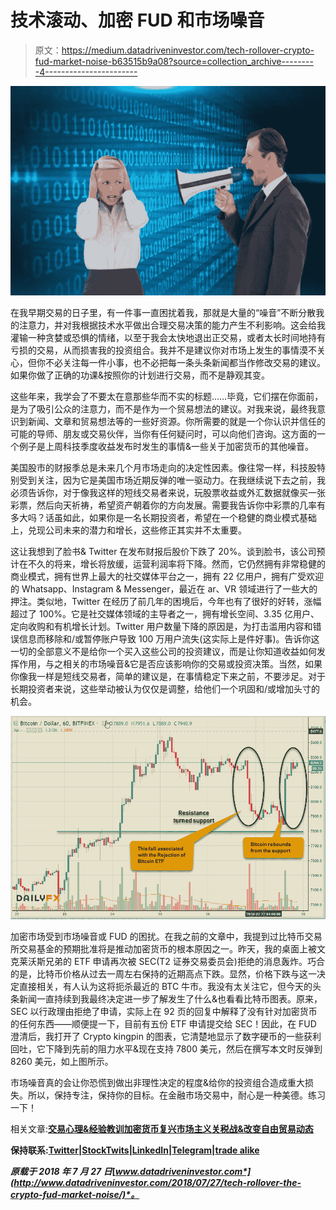 # 技术滚动、加密 FUD 和市场噪音

> 原文：<https://medium.datadriveninvestor.com/tech-rollover-crypto-fud-market-noise-b63515b9a08?source=collection_archive---------4----------------------->

![](img/69122b450f03304bc48c415909476ca5.png)

在我早期交易的日子里，有一件事一直困扰着我，那就是大量的“噪音”不断分散我的注意力，并对我根据技术水平做出合理交易决策的能力产生不利影响。这会给我灌输一种贪婪或恐惧的情绪，以至于我会太快地退出正交易，或者太长时间地持有亏损的交易，从而损害我的投资组合。我并不是建议你对市场上发生的事情漠不关心，但你不必关注每一件小事，也不必把每一条头条新闻都当作修改交易的建议。如果你做了正确的功课&按照你的计划进行交易，而不是静观其变。

这些年来，我学会了不要太在意那些华而不实的标题……毕竟，它们摆在你面前，是为了吸引公众的注意力，而不是作为一个贸易想法的建议。对我来说，最终我意识到新闻、文章和贸易想法等的一些好资源。你所需要的就是一个你认识并信任的可能的导师、朋友或交易伙伴，当你有任何疑问时，可以向他们咨询。这方面的一个例子是上周科技季度收益发布时发生的事情&一些关于加密货币的其他噪音。

美国股市的财报季总是未来几个月市场走向的决定性因素。像往常一样，科技股特别受到关注，因为它是美国市场近期反弹的唯一驱动力。在我继续说下去之前，我必须告诉你，对于像我这样的短线交易者来说，玩股票收益或外汇数据就像买一张彩票，然后向天祈祷，希望资产朝着你的方向发展。需要我告诉你中彩票的几率有多大吗？话虽如此，如果你是一名长期投资者，希望在一个稳健的商业模式基础上，兑现公司未来的潜力和增长，这些修正其实并不太重要。

这让我想到了脸书& Twitter 在发布财报后股价下跌了 20%。谈到脸书，该公司预计在不久的将来，增长将放缓，运营利润率将下降。然而，它仍然拥有非常稳健的商业模式，拥有世界上最大的社交媒体平台之一，拥有 22 亿用户，拥有广受欢迎的 Whatsapp、Instagram & Messenger，最近在 ar、VR 领域进行了一些大的押注。类似地，Twitter 在经历了前几年的困境后，今年也有了很好的好转，涨幅超过了 100%。它是社交媒体领域的主导者之一，拥有增长空间、3.35 亿用户、定向收购和有机增长计划。Twitter 用户数量下降的原因是，为打击滥用内容和错误信息而移除和/或暂停账户导致 100 万用户流失(这实际上是件好事)。告诉你这一切的全部意义不是给你一个买入这些公司的投资建议，而是让你知道收益如何发挥作用，与之相关的市场噪音&它是否应该影响你的交易或投资决策。当然，如果你像我一样是短线交易者，简单的建议是，在事情稳定下来之前，不要涉足。对于长期投资者来说，这些举动被认为仅仅是调整，给他们一个巩固和/或增加头寸的机会。

![](img/8078a29c5573fc0ef9de1898a4291dfb.png)

加密市场受到市场噪音或 FUD 的困扰。在我之前的文章中，我提到过比特币交易所交易基金的预期批准将是推动加密货币的根本原因之一。昨天，我的桌面上被文克莱沃斯兄弟的 ETF 申请再次被 SEC(T2 证券交易委员会)拒绝的消息轰炸。巧合的是，比特币价格从过去一周左右保持的近期高点下跌。显然，价格下跌与这一决定直接相关，有人认为这将扼杀最近的 BTC 牛市。我没有太关注它，但今天的头条新闻一直持续到我最终决定进一步了解发生了什么&也看看比特币图表。原来，SEC 以行政理由拒绝了申请，实际上在 92 页的回复中解释了没有针对加密货币的任何东西——顺便提一下，目前有五份 ETF 申请提交给 SEC！因此，在 FUD 澄清后，我打开了 Crypto kingpin 的图表，它清楚地显示了数字硬币的一些获利回吐，它下降到先前的阻力水平&现在支持 7800 美元，然后在撰写本文时反弹到 8260 美元，如上图所示。

市场噪音真的会让你恐慌到做出非理性决定的程度&给你的投资组合造成重大损失。所以，保持专注，保持你的目标。在金融市场交易中，耐心是一种美德。练习一下！

相关文章:[](http://www.datadriveninvestor.com/2018/07/18/the-abcds-of-fintech/)**[**交易心理&经验教训**](http://www.datadriveninvestor.com/2018/07/12/trading-psychology-lessons-learnt/)[**加密货币复兴市场主义**](http://www.datadriveninvestor.com/2018/07/17/cryptocurrencies-reviving-agorism/)[**关税战&改变自由贸易动态**](http://www.datadriveninvestor.com/2018/07/19/tariff-war-changing-dynamics-of-free-trade/)**

**保持联系:[Twitter](https://twitter.com/fklivestolearn)|[StockTwits](https://stocktwits.com/trade_nut)|[LinkedIn](https://www.linkedin.com/in/faisal-khan-2a3009b/)|[Telegram](https://t.me/joinchat/IWzyHBGWCFwPQTe8Tm5H_Q)|[trade alike](http://www.tradealike.com/)**

***原载于 2018 年 7 月 27 日*[*www.datadriveninvestor.com*](http://www.datadriveninvestor.com/2018/07/27/tech-rollover-the-crypto-fud-market-noise/)*。***